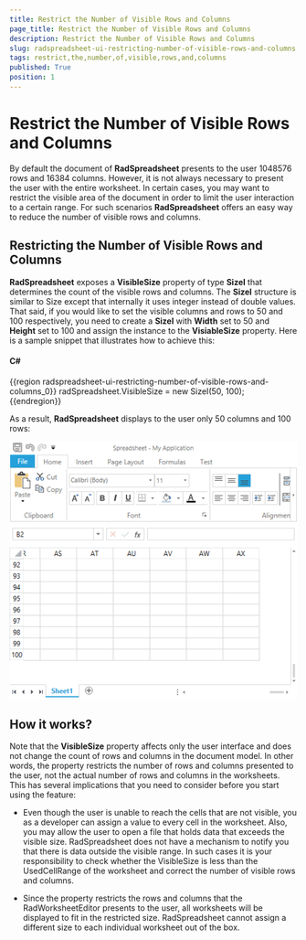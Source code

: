 ```yaml
---
title: Restrict the Number of Visible Rows and Columns
page_title: Restrict the Number of Visible Rows and Columns
description: Restrict the Number of Visible Rows and Columns
slug: radspreadsheet-ui-restricting-number-of-visible-rows-and-columns
tags: restrict,the,number,of,visible,rows,and,columns
published: True
position: 1
---
```


# Restrict the Number of Visible Rows and Columns



By default the document of __RadSpreadsheet__ presents to the user 1048576 rows and 16384 columns. However, it is not always necessary to present the user with the entire worksheet. In certain cases, you may want to restrict the visible area of the document in order to limit the user interaction to a certain range. For such scenarios __RadSpreadsheet__ offers an easy way to reduce the number of visible rows and columns.
      

## Restricting the Number of Visible Rows and Columns

__RadSpreadsheet__ exposes a __VisibleSize__ property of type __SizeI__ that determines the count of the visible rows and columns. The __SizeI__ structure is similar to Size except that internally it uses integer instead of double values. That said, if you would like to set the visible columns and rows to 50 and 100 respectively, you need to create a __SizeI__ with __Width__ set to 50 and __Height__ set to 100 and assign the instance to the __VisiableSize__ property. Here is a sample snippet that illustrates how to achieve this:
        

#### __C#__

{{region radspreadsheet-ui-restricting-number-of-visible-rows-and-columns_0}}
	            radSpreadsheet.VisibleSize = new SizeI(50, 100);
{{endregion}}



As a result, __RadSpreadsheet__ displays to the user only 50 columns and 100 rows:

![Rad Spreadsheet UI Restrict Number Visible Rows Columns 1](images/RadSpreadsheet_UI_Restrict_Number_Visible_Rows_Columns1.png)

## How it works?

Note that the __VisibleSize__ property affects only the user interface and does not change the count of rows and columns in the document model. In other words, the property restricts the number of rows and columns presented to the user, not the actual number of rows and columns in the worksheets. This has several implications that you need to consider before you start using the feature:
        

* Even though the user is unable to reach the cells that are not visible, you as a developer can assign a value to every cell in the worksheet. Also, you may allow the user to open a file that holds data that exceeds the visible size. RadSpreadsheet does not have a mechanism to notify you that there is data outside the visible range. In such cases it is your responsibility to check whether the VisibleSize is less than the UsedCellRange of the worksheet and correct the number of visible rows and columns.
            

* Since the property restricts the rows and columns that the RadWorksheetEditor presents to the user, all worksheets will be displayed to fit in the restricted size. RadSpreadsheet cannot assign a different size to each individual worksheet out of the box.
            
